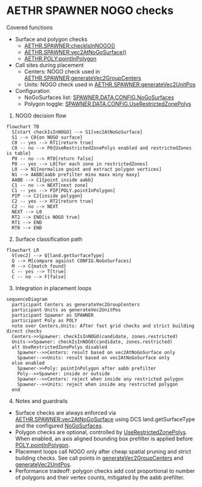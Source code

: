 # AETHR SPAWNER NOGO checks

Covered functions
- Surface and polygon checks
  - [AETHR.SPAWNER:checkIsInNOGO()](../../dev/SPAWNER.lua:2085)
  - [AETHR.SPAWNER:vec2AtNoGoSurface()](../../dev/SPAWNER.lua:2128)
  - [AETHR.POLY:pointInPolygon](../../dev/POLY.lua:66)
- Call sites during placement
  - Centers: NOGO check used in [AETHR.SPAWNER:generateVec2GroupCenters](../../dev/SPAWNER.lua:1227)
  - Units: NOGO check used in [AETHR.SPAWNER:generateVec2UnitPos](../../dev/SPAWNER.lua:1504)
- Configuration
  - NoGoSurfaces list: [SPAWNER.DATA.CONFIG.NoGoSurfaces](../../dev/SPAWNER.lua:108)
  - Polygon toggle: [SPAWNER.DATA.CONFIG.UseRestrictedZonePolys](../../dev/SPAWNER.lua:101)

1. NOGO decision flow

```mermaid
flowchart TB
  S[start checkIsInNOGO] --> S1[vec2AtNoGoSurface]
  S1 --> C0{on NOGO surface}
  C0 -- yes --> RT1[return true]
  C0 -- no --> P0{UseRestrictedZonePolys enabled and restrictedZones is table}
  P0 -- no --> RT0[return false]
  P0 -- yes --> L0[for each zone in restrictedZones]
  L0 --> N1[normalize point and extract polygon vertices]
  N1 --> AABB[aabb prefilter minx maxx miny maxy]
  AABB --> C1{point inside aabb}
  C1 -- no --> NEXT[next zone]
  C1 -- yes --> PIP[POLY.pointInPolygon]
  PIP --> C2{inside polygon}
  C2 -- yes --> RT2[return true]
  C2 -- no --> NEXT
  NEXT --> L0
  RT2 --> END[is NOGO true]
  RT1 --> END
  RT0 --> END
```

2. Surface classification path

```mermaid
flowchart LR
  V[vec2] --> Q[land.getSurfaceType]
  Q --> M[compare against CONFIG.NoGoSurfaces]
  M --> C{match found}
  C -- yes --> T[true]
  C -- no --> F[false]
```

3. Integration in placement loops

```mermaid
sequenceDiagram
  participant Centers as generateVec2GroupCenters
  participant Units as generateVec2UnitPos
  participant Spawner as SPAWNER
  participant Poly as POLY
  note over Centers,Units: After fast grid checks and strict building direct checks
  Centers->>Spawner: checkIsInNOGO(candidate, zones.restricted)
  Units->>Spawner: checkIsInNOGO(candidate, zones.restricted)
  alt UseRestrictedZonePolys disabled
    Spawner-->>Centers: result based on vec2AtNoGoSurface only
    Spawner-->>Units: result based on vec2AtNoGoSurface only
  else enabled
    Spawner->>Poly: pointInPolygon after aabb prefilter
    Poly-->>Spawner: inside or outside
    Spawner-->>Centers: reject when inside any restricted polygon
    Spawner-->>Units: reject when inside any restricted polygon
  end
```

4. Notes and guardrails

- Surface checks are always enforced via [AETHR.SPAWNER:vec2AtNoGoSurface](../../dev/SPAWNER.lua:2128) using DCS land.getSurfaceType and the configured [NoGoSurfaces](../../dev/SPAWNER.lua:108).
- Polygon checks are optional, controlled by [UseRestrictedZonePolys](../../dev/SPAWNER.lua:101). When enabled, an axis aligned bounding box prefilter is applied before [POLY.pointInPolygon](../../dev/POLY.lua:66).
- Placement loops call NOGO only after cheap spatial pruning and strict building checks. See call points in [generateVec2GroupCenters](../../dev/SPAWNER.lua:1227) and [generateVec2UnitPos](../../dev/SPAWNER.lua:1504).
- Performance tradeoff: polygon checks add cost proportional to number of polygons and their vertex counts, mitigated by the aabb prefilter.
